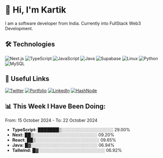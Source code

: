 # 👋 Hi, I'm Kartik

I am a software developer from India. Currently into FullStack Web3 Development.

## 🛠 Technologies

![Next.js](https://img.shields.io/badge/next.js-green?logo=next.js&logoColor=white&style=for-the-badge)
![TypeScript](https://img.shields.io/badge/typescript-blue?logo=typescript&logoColor=white&style=for-the-badge)
![JavaScript](https://img.shields.io/badge/javascript-yellow?logo=javascript&logoColor=white&style=for-the-badge)
![Java](https://img.shields.io/badge/Java-red?logo=java&logoColor=white&style=for-the-badge)
![Supabase](https://img.shields.io/badge/Supabase-green?logo=supabase&logoColor=white&style=for-the-badge)
![Linux](https://img.shields.io/badge/linux-black?logo=linux&logoColor=white&style=for-the-badge)
![Python](https://img.shields.io/badge/python-blue?logo=python&logoColor=white&style=for-the-badge)
![MySQL](https://img.shields.io/badge/mysql-orange?logo=mysql&logoColor=white&style=for-the-badge)



## 🔗 Useful Links
[![Twitter](https://img.shields.io/badge/Twitter-blue?logo=twitter&logoColor=white&style=for-the-badge)](your-twitter-link)
[![Portfolio](https://img.shields.io/badge/Portfolio-black?logo=portfolio&logoColor=white&style=for-the-badge)](your-portfolio-link)
[![LinkedIn](https://img.shields.io/badge/LinkedIn-blue?logo=linkedin&logoColor=white&style=for-the-badge)](your-linkedin-link)
[![HashNode](https://img.shields.io/badge/Behance-blue?logo=behance&logoColor=white&style=for-the-badge)](your-behance-link)

## 📊 This Week I Have Been Doing:
From: 15 October 2024 - To: 22 October 2024
- **TypeScript:** ███████▒░░░░░░░░░░░░░░░░░ 29.00%
- **Next:** ██▒░░░░░░░░░░░░░░░░░░░░░ 09.20%
- **React:** ██▒░░░░░░░░░░░░░░░░░░░░░ 09.65%
- **Java:** █▓░░░░░░░░░░░░░░░░░░░░░░ 06.94%
- **Tailwind:** █▓░░░░░░░░░░░░░░░░░░░░░░ 06.92%
